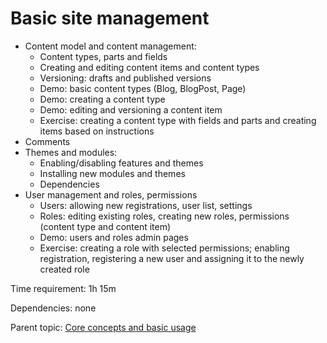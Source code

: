 # Basic site management



- Content model and content management:
	- Content types, parts and fields
	- Creating and editing content items and content types
	- Versioning: drafts and published versions
	- Demo: basic content types (Blog, BlogPost, Page)
	- Demo: creating a content type
	- Demo: editing and versioning a content item
	- Exercise: creating a content type with fields and parts and creating items based on instructions
- Comments
- Themes and modules:
	- Enabling/disabling features and themes
	- Installing new modules and themes
	- Dependencies
- User management and roles, permissions
	- Users: allowing new registrations, user list, settings
	- Roles: editing existing roles, creating new roles, permissions (content type and content item)
	- Demo: users and roles admin pages
	- Exercise: creating a role with selected permissions; enabling registration, registering a new user and assigning it to the newly created role

Time requirement: 1h 15m

Dependencies: none

Parent topic: [Core concepts and basic usage](./)
